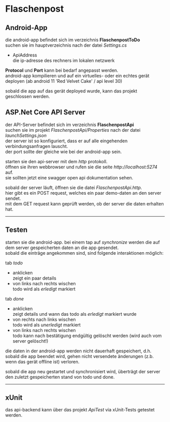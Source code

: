 # Flaschenpost

## Android-App

die android-app befindet sich im verzeichnis **FlaschenpostToDo**  
suchen sie im hauptverzeichnis nach der datei *Settings.cs*  
* ApiAddress  
die ip-adresse des rechners im lokalen netzwerk

**Protocol** und **Port** kann bei bedarf angepasst werden.  
android-app kompilieren und auf ein virtuelles- oder ein echtes gerät deployen (ab android 11 'Red Velvet Cake' / api level 30)

sobald die app auf das gerät deployed wurde, kann das projekt geschlossen werden.

## ASP.Net Core API Server

der API-Server befindet sich im verzeichnis **FlaschenpostApi**  
suchen sie im projekt *FlaschenpostApi/Properties* nach der datei *launchSettings.json*  
der server ist so konfiguriert, dass er auf alle eingehenden verbindungsanfragen lauscht.  
der port sollte der gleiche wie bei der android-app sein.  

starten sie den api-server mit dem *http* protokoll.  
öffnen sie ihren webbrowser und rufen sie die seite *http://localhost:5274* auf.  
sie sollten jetzt eine swagger open api dokumentation sehen.

sobald der server läuft, öffnen sie die datei *FlaschenpostApi.http*.  
hier gibt es ein POST request, welches ein paar demo-daten an den server sendet.  
mit dem GET request kann geprüft werden, ob der server die daten erhalten hat.

---

## Testen

starten sie die android-app. bei einem tap auf *synchronize* werden die auf dem server gespeicherten daten an die app gesendet.  
sobald die einträge angekommen sind, sind folgende interaktionen möglich:  

tab *todo*
* anklicken  
zeigt ein paar details
* von links nach rechts wischen  
todo wird als *erledigt* markiert

tab *done*
* anklicken  
zeigt details und wann das todo als *erledigt* markiert wurde
* von rechts nach links wischen  
todo wird als *unerledigt* markiert
* von links nach rechts wischen  
todo kann nach bestätigung endgültig gelöscht werden (wird auch vom server gelöscht!)

die daten in der android-app werden nicht dauerhaft gespeichert, d.h. sobald die app beendet wird, gehen nicht versendete änderungen (z.b. wenn das gerät offline ist) verloren.

sobald die app neu gestartet und synchronisiert wird, überträgt der server den zuletzt gespeicherten stand von todo und done.

---

## xUnit

das api-backend kann über das projekt *ApiTest* via xUnit-Tests getestet werden. 